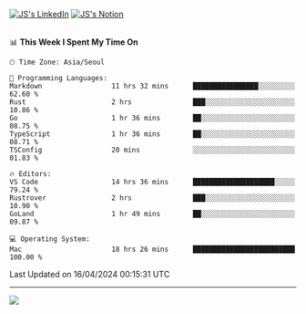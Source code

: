 
[![JS's LinkedIn](https://img.shields.io/badge/LinkedIn-blue?style=for-the-badge&logo=linkedin)](https://www.linkedin.com/in/jaeseung-lee-5a2a32139/) 
[![JS's Notion](https://img.shields.io/badge/Notion-black?style=for-the-badge&logo=notion)](https://bit.ly/ljswiki1) <br><br>
<!-- ![JS's GitHub stats](https://github-readme-stats-lemon-five.vercel.app/api?username=tkxkd0159&hide=contribs,prs,stars,issues&show_icons=true&theme=react&include_all_commits=true)   -->
<!-- ![Top Langs](https://github-readme-stats-lemon-five.vercel.app/api/top-langs/?username=tkxkd0159&layout=compact&hide=jupyter%20notebook,scss,html,css&langs_count=10)  -->


<!--START_SECTION:waka-->
📊 **This Week I Spent My Time On** 

```text
🕑︎ Time Zone: Asia/Seoul

💬 Programming Languages: 
Markdown                 11 hrs 32 mins      ████████████████░░░░░░░░░   62.60 % 
Rust                     2 hrs               ███░░░░░░░░░░░░░░░░░░░░░░   10.86 % 
Go                       1 hr 36 mins        ██░░░░░░░░░░░░░░░░░░░░░░░   08.75 % 
TypeScript               1 hr 36 mins        ██░░░░░░░░░░░░░░░░░░░░░░░   08.71 % 
TSConfig                 20 mins             ░░░░░░░░░░░░░░░░░░░░░░░░░   01.83 % 

🔥 Editors: 
VS Code                  14 hrs 36 mins      ████████████████████░░░░░   79.24 % 
Rustrover                2 hrs               ███░░░░░░░░░░░░░░░░░░░░░░   10.90 % 
GoLand                   1 hr 49 mins        ██░░░░░░░░░░░░░░░░░░░░░░░   09.87 % 

💻 Operating System: 
Mac                      18 hrs 26 mins      █████████████████████████   100.00 % 
```


 Last Updated on 16/04/2024 00:15:31 UTC
<!--END_SECTION:waka-->

---
<a href="https://github.com/tkxkd0159/books">
  <img align="center" src="https://github-readme-stats-lemon-five.vercel.app/api/pin/?username=tkxkd0159&repo=books&theme=react" />
</a>

<!---
- 🔭 I’m currently working on ...
- 🌱 I’m currently learning blockchain and distributed network
- 👯 I’m looking to collaborate on ...
- 🤔 I’m looking for help with ...
- 💬 Ask me about ...
- 📫 How to reach me: ...
- 😄 Pronouns: ...
- ⚡ Fun fact: ...
-->
